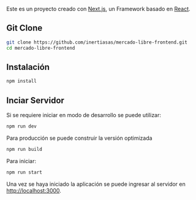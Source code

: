 Este es un proyecto creado con [Next.js](https://nextjs.org/), un Framework basado en [React](https://es.reactjs.org/).
## Git Clone
```bash
git clone https://github.com/inertiasas/mercado-libre-frontend.git
cd mercado-libre-frontend
```
## Instalación
```bash
npm install
```
## Inciar Servidor
Si se requiere iniciar en modo de desarrollo se puede utilizar:

```bash
npm run dev
```
Para producción se puede construir la versión optimizada

```bash
npm run build
```
Para iniciar:

```bash
npm run start
```


Una vez se haya iniciado la aplicación se puede ingresar al servidor en [http://localhost:3000](http://localhost:3000).

